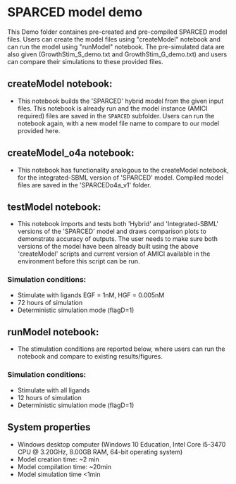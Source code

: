 # SPARCED model demo

This Demo folder containes pre-created and pre-compiled SPARCED model files. Users can create the model files using "createModel" notebook and can run the model using "runModel" notebook.
The pre-simulated data are also given (GrowthStim_S_demo.txt and GrowthStim_G_demo.txt) and users can compare their simulations to these provided files.

## createModel notebook:

- This notebook builds the 'SPARCED' hybrid model from the given input files. This notebook is already run and the model instance (AMICI required) files are saved in the `SPARCED` subfolder. Users can run the notebook again, with a new model file name to compare to our model provided here.

## createModel_o4a notebook:

- This notebook has functionality analogous to the createModel notebook, for the integrated-SBML version of 'SPARCED' model. Compiled model files are saved in the 'SPARCEDo4a_v1' folder.

## testModel notebook:

- This notebook imports and tests both 'Hybrid' and 'Integrated-SBML' versions of the 'SPARCED' model and draws comparison plots to demonstrate accuracy of outputs. The user needs to make sure both versions of the model have been already built using the above 'createModel' scripts and current version of AMICI available in the environment before this script can be run.

### Simulation conditions:
- Stimulate with ligands EGF = 1nM, HGF = 0.005nM
- 72 hours of simulation
- Deterministic simulation mode (flagD=1)

## runModel notebook:

- The stimulation conditions are reported below, where users can run the notebook and compare to existing results/figures.

### Simulation conditions:
- Stimulate with all ligands
- 12 hours of simulation
- Deterministic simulation mode (flagD=1)


## System properties

- Windows desktop computer (Windows 10 Education, Intel Core i5-3470 CPU @ 3.20GHz, 8.00GB RAM, 64-bit operating system)
- Model creation time: ~2 min
- Model compilation time: ~20min
- Model simulation time <1min
